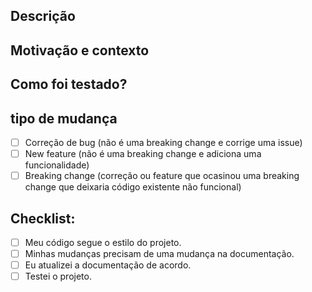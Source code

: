 ## Descrição
<!--- Descrição das mudanças em texto ou tópico. -->

## Motivação e contexto
<!--- Qual a motivação desse PR? -->
<!--- Se conserta uma issue, favor linkar. -->

## Como foi testado?
<!--- Descreva como foi testada a PR -->
<!--- Suas mudanças afetaram quais partes do código? -->

## tipo de mudança
<!--- Qual foi a mudança no código? -->
- [ ] Correção de bug (não é uma breaking change e corrige uma issue)
- [ ] New feature (não é uma breaking change e adiciona uma funcionalidade)
- [ ] Breaking change (correção ou feature que ocasinou uma breaking change que deixaria código existente não funcional)

## Checklist:
<!--- Coloque um X nos pontos que se aplicam. -->
<!--- Se está em dúvida em algum deles, pergunte. -->
- [ ] Meu código segue o estilo do projeto.
- [ ] Minhas mudanças precisam de uma mudança na documentação.
- [ ] Eu atualizei a documentação de acordo.
- [ ] Testei o projeto.
